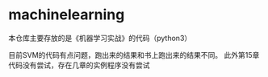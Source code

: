# machinelearning

本仓库主要存放的是《机器学习实战》的代码（python3）

目前SVM的代码有点问题，跑出来的结果和书上跑出来的结果不同。
此外第15章代码没有尝试，存在几章的实例程序没有尝试
